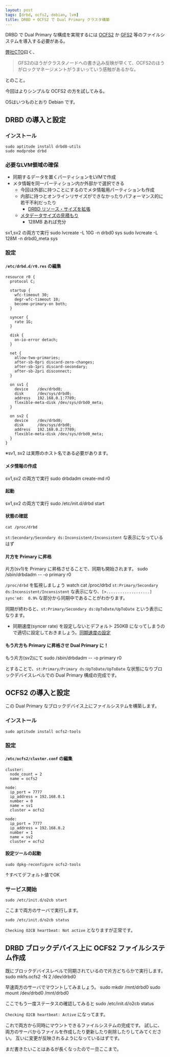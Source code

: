 ```yaml
---
layout: post
tags: [drbd, ocfs2, debian, lvm]
title: DRBD + OCFS2 で Dual Primary クラスタ構築
---
```


DRBD で Dual Primary な構成を実現するには [OCFS2](http://bit.ly/iZ2N4Z) か [GFS2](http://red.ht/k2CYeG) 等のファイルシステムを導入する必要がある。

[弊社](http://fujisan.co.jp/)[CTO](http://twitter.com/akamiya)曰く、
> GFS2のほうがクラスタノードへの書き込み反映が早くて、OCFS2のほうがロックマネージメントがうまいっていう感触があるかな。

とのこと。

今回はよりシンプルな OCFS2 の方を試してみる。

OSはいつものとおり Debian です。

## DRBD の導入と設定

### インストール
    sudo aptitude install drbd8-utils
    sudo modprobe drbd

### 必要なLVM領域の確保
- 同期するデータを置くパーティションをLVMで作成
- メタ情報を同一パーティション内か外部かで選択できる
  - 今回は外部に持つことにするのでメタ情報用パーティションも作成
  - 内部に持つとオンラインリサイズができなかったりパフォーマンス的に若干不利だったり
    - [DRBD リソース・サイズを拡張](http://bit.ly/jMWKe1)
  - [メタデータサイズの見積もり](http://bit.ly/mgVetG)
    - 128MB あれば充分


sv1,sv2 の両方で実行
    sudo lvcreate -L 10G -n drbd0 sys
    sudo lvcreate -L 128M -n drbd0_meta sys

### 設定
#### `/etc/drbd.d/r0.res` の編集
    resource r0 {
      protocol C;
    
      startup {
        wfc-timeout 30;
        degr-wfc-timeout 10;
        become-primary-on both;
      }
    
      syncer {
        rate 1G;
      }
    
      disk {
        on-io-error detach;
      }
    
      net {
        allow-two-primaries;
        after-sb-0pri discard-zero-changes;
        after-sb-1pri discard-secondary;
        after-sb-2pri disconnect;
      }
    
      on sv1 {
        device    /dev/drbd0;
        disk      /dev/sys/drbd0;
        address   192.168.0.1:7789;
        flexible-meta-disk /dev/sys/drbd0_meta;
      }
      
      on sv2 {
        device    /dev/drbd0;
        disk      /dev/sys/drbd0;
        address   192.168.0.2:7789;
        flexible-meta-disk /dev/sys/drbd0_meta;
      } 
    }

※sv1, sv2 は実際のホスト名である必要があります。

#### メタ情報の作成
sv1,sv2 の両方で実行
    sudo drbdadm create-md r0

#### 起動
sv1,sv2 の両方で実行
    sudo /etc/init.d/drbd start

#### 状態の確認
    cat /proc/drbd

`st:Secondary/Secondary ds:Inconsistent/Inconsistent` な表示になっているはず

#### 片方を Primary に昇格
片方(sv1)を Primary に昇格させることで、同期も開始されます。
    sudo /sbin/drbdadm -- -o primary r0

`/proc/drbd` を監視しましょう
    watch cat /proc/drbd
`st:Primary/Secondary ds:Inconsistent/Inconsistent` な表示になり、`[>...................] sync'ed:  0.9%` な部分から同期中であることがわかります。

同期が終わると、`st:Primary/Secondary ds:UpToDate/UpToDate` という表示になります。

- 同期速度(syncer rate) を設定しないとデフォルト 250KB になってしまうので適切に設定しておきましょう。[同期速度の設定](http://bit.ly/kdf1Cq)

#### もう片方も Primary に昇格させ Dual Primary に！
もう片方(sv2)にて
    sudo /sbin/drbdadm -- -o primary r0

とすることで、`st:Primary/Primary ds:UpToDate/UpToDate` な状態になりブロックデバイスレベルでの Dual Primary 構成の完成です。

## OCFS2 の導入と設定
この Dual Primary なブロックデバイス上にファイルシステムを構築します。

### インストール
    sudo aptitude install ocfs2-tools


### 設定

#### `/etc/ocfs2/cluster.conf` の編集
    cluster:
      node_count = 2
      name = ocfs2
    
    node:
      ip_port = 7777
      ip_address = 192.168.0.1
      number = 0
      name = sv1
      cluster = ocfs2
    
    node:
      ip_port = 7777
      ip_address = 192.168.0.2
      number = 1
      name = sv2
      cluster = ocfs2


#### 設定ツールの起動
    sudo dpkg-reconfigure ocfs2-tools

↑すべてデフォルト値でOK

### サービス開始
    sudo /etc/init.d/o2cb start
ここまで両方のサーバで実行します。

    sudo /etc/init.d/o2cb status

`Checking O2CB heartbeat: Not active` となりますが正常です。

## DRBD ブロックデバイス上に OCFS2 ファイルシステム作成
既にブロックデバイスレベルで同期されているので片方どちらかで実行します。
    sudo mkfs.ocfs2 -N 2 /dev/drbd0

早速両方のサーバでマウントしてみましょう。
    sudo mkdir /mnt/drbd0
    sudo mount /dev/drbd0 /mnt/drbd0

ここでもう一度ステータスの確認してみると
    sudo /etc/init.d/o2cb status

`Checking O2CB heartbeat: Active` になってます。

これで両方から同時にマウントできるファイルシステムの完成です。
試しに、両方のサーバからファイルを作成したり更新したり削除したりしてみてください。
互いに変更が反映されるようになっているはずです。

まだ書きたいことはあるが長くなったので一旦ここまで。
